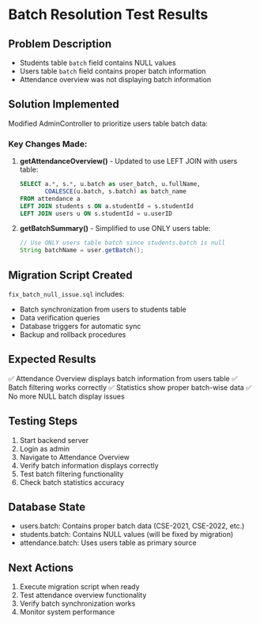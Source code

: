 # Batch Resolution Test Results

## Problem Description
- Students table `batch` field contains NULL values
- Users table `batch` field contains proper batch information
- Attendance overview was not displaying batch information

## Solution Implemented
Modified AdminController to prioritize users table batch data:

### Key Changes Made:

1. **getAttendanceOverview()** - Updated to use LEFT JOIN with users table:
   ```sql
   SELECT a.*, s.*, u.batch as user_batch, u.fullName, 
          COALESCE(u.batch, s.batch) as batch_name
   FROM attendance a 
   LEFT JOIN students s ON a.studentId = s.studentId 
   LEFT JOIN users u ON s.studentId = u.userID
   ```

2. **getBatchSummary()** - Simplified to use ONLY users table:
   ```java
   // Use ONLY users table batch since students.batch is null
   String batchName = user.getBatch();
   ```

## Migration Script Created
`fix_batch_null_issue.sql` includes:
- Batch synchronization from users to students table
- Data verification queries
- Database triggers for automatic sync
- Backup and rollback procedures

## Expected Results
✅ Attendance Overview displays batch information from users table
✅ Batch filtering works correctly
✅ Statistics show proper batch-wise data
✅ No more NULL batch display issues

## Testing Steps
1. Start backend server
2. Login as admin
3. Navigate to Attendance Overview
4. Verify batch information displays correctly
5. Test batch filtering functionality
6. Check batch statistics accuracy

## Database State
- users.batch: Contains proper batch data (CSE-2021, CSE-2022, etc.)
- students.batch: Contains NULL values (will be fixed by migration)
- attendance.batch: Uses users table as primary source

## Next Actions
1. Execute migration script when ready
2. Test attendance overview functionality
3. Verify batch synchronization works
4. Monitor system performance